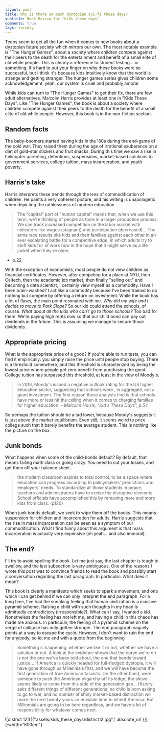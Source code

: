 ```yaml
---
layout: post
title: Why is there so much dystopian sci-fi these days?
subtitle: Book Review for "Kids these days"
comments: true
tags: society
---
```


Teens seem to get all the fun when it comes to new books about a dystopian future society which mirrors our own.  The most notable example is "The Hunger Games", about a society where children compete against their peers to the death for the entertainment and benefit of a small elite of old white people.  This is clearly a reference to student testing... or something.  It's hard to put your finger on why these books were so successful, but I think it's because kids intuitively know that the world is strange and getting stranger.  The hunger games series gives children some acknowledgement: yeah, our system is cruel and probably amoral.

While kids can turn to "The Hunger Games" to get their fix, there are few adult alternatives. Malcolm Harris provides at least one in "Kids These Days".
Like "The Hunger Games", the book is about a society where children compete against their peers to the death for the benefit of a small elite of old while people.
However, this book is in the non-fiction section.

## Random facts
The baby-boomers started having kids in the '80s during the end-game of the cold war.
They raised them during the age of irrational exuberance on a diet of gold-star stickers and fruit snacks.
During this time we saw a rise in helicopter parenting, detentions, suspensions, market-based solutions to government services, college tuition, mass incarceration, and youth poverty.

## Harris's take
Harris interprets these trends through the lens of commodification of children.
He paints a very coherent picture, and his writing is unapologetic when depicting the ruthlessness of modern education

> The "capital" part of "human capital" means that, when we use this term, we're thinking of people as tools in a larger production process. We can track increased competition on the labor market with indicators like wages (stagnant) and participation (decreased)... The arms race results pits kids and their families against each other in an ever escalating battle for a competitive edge, in which adults try to stuff kids full of work now in the hope  that it might serve as a life jacket when they're older.
- p.22


With the exception of economists, most people do not view children as financial certificates.
However, after competing for a place at NYU, then Caltech, then the academic job market, then finally "selling out" and becoming a data scientist, I certainly view myself as a commodity.
Have I been brain-washed?
I act like a commodity because I've been trained to do nothing but compete by offering a return on investment.
While the book has a lot of flaws, the main point resonated with me.
*Why did my wife and I decide to move to Park Slope?*  So our kid could attend the schools, of course.
*What about all the kids who can't go to those schools?*  Too bad for them.
We're paying high rents now so that our child bond can pay out dividends in the future.
This is assuming we manage to secure those dividends.

## Appropriate pricing
What is the appropriate price of a good?
If you're able to run tests, you can find it empirically:
you simply raise the price until people stop buying.
There is a threshold somewhere, and this threshold is characterized by being the lowest price where people get zero benefit from purchasing the good.
College tuition has surpassed this threshold, at least in the view of Moody's.
> In 2013, Moody's issued a negative outlook rating for the US higher education sector, suggesting that schools were , in aggregate, not a good investment. The first reason these analysts find is that schools have more or less hit the ceiling when it comes to charging families for higher education. *- Malcolm Harris, "Kid's These Days", p.54*

So perhaps the tuition should be a tad lower, because Moody's suggests it is just above the market equilibrium.
Even still, it seems weird to price college such that it barely benefits the average student.
This is nothing like the picture on the box.


## Junk bonds
What happens when some of the child-bonds default?
By default, that means failing math class or going crazy.
You need to cut your losses, and get them off your balance sheet.

> the modern classroom aspires to total control, to be a space where education can progress according to policymakers' predictions and employers' needs.  To standardize all those students in peace, teachers and administrators have to excise the disruptive elements.  School officials have accomplished this by removing more and more kids from class. (p120)

When junk bonds default, we seek to wipe them off the books.
This means suspension for children and incarceration for adults.
Harris suggests that the rise in mass incarceration can be seen as a symptom of our commodification.
What I find funny about this argument is that mass incarceration is actually very expensive (oh yeah... and also immoral).


## The end?
I'll try to avoid spoiling the book.  Let me just say, the last chapter is tough to swallow, and the last subsection is very ambiguous.  One of the reasons I wrote this post was to convince friends to read the book and possibly start a conversation regarding the last paragraph.  In particular: What does it mean?

This book is clearly a manifesto which seeks to spark a movement, and one which I can get behind if we can only interpret the end paragraph.
For a long time, I've had the sneaking feeling that human civilization is a massive pyramid scheme.
Raising a child with such thoughts in my head is admittedly contradictory (irresponsible?).
What can I say, I wanted a kid.
Nonetheless the feeling has not left me, and having a child in this chaos has made me anxious.
In particular, the feeling of a pyramid scheme on the verge of collapse has only gotten stronger.
The end paragraph vaguely points at a way to escape the cycle.
However, I don't want to ruin the end for anybody, so let me end with a quote from the beginning

> Something is happening, whether we like it or not, whether we have a solution or not. A look at the evidence shows that the curve we're on is not the one we've been told about, the one that bends toward justice... If America is quickly headed for full-fledged dystopia, it will have gone through us Millennials first, and we will have become the first generation of true American fascists.  On the other hand, were someone to push the American oligarchy off its ledge, the shove seems likely to come from this side of the generation gap... History asks different things of different generations; no child is born asking to go to war, and no number of shiny market-based distraction will make the next twenty years an enviable time to inherit America.  But Millennials are going to be here regardless, and we have a lot of responsibility for whatever comes next.

![district 12]({{"assets/kids_these_days/district12.jpg" | absolute_url }}){:width="600em"}
